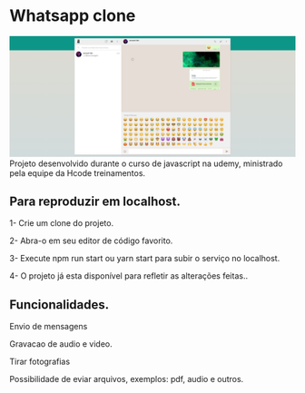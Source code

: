# Whatsapp clone

![Whatsapp clone imagem ilustrativa](img/image.png)
Projeto desenvolvido durante o curso de javascript na udemy, ministrado pela equipe da Hcode treinamentos.

## Para reproduzir em localhost.

1- Crie um clone do projeto.

2- Abra-o em seu editor de código favorito.

3- Execute npm run start ou yarn start para subir o serviço no localhost.

4- O projeto já esta disponível para refletir as alterações feitas..

## Funcionalidades.

Envio de mensagens

Gravacao de audio e video.

Tirar fotografias

Possibilidade de eviar arquivos, exemplos: pdf, audio e outros.